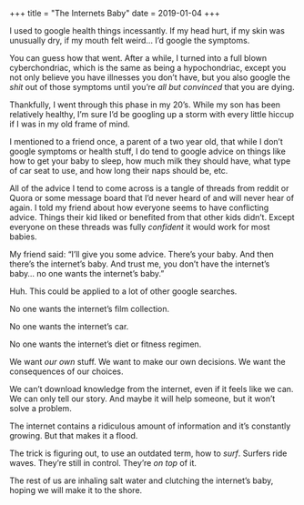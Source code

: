 +++
title = "The Internets Baby"
date = 2019-01-04
+++

I used to google health things incessantly. If my head hurt, if my skin was unusually dry, if my mouth felt weird&#8230; I&#8217;d google the symptoms.

You can guess how that went. After a while, I turned into a full blown cyberchondriac, which is the same as being a hypochondriac, except you not only believe you have illnesses you don&#8217;t have, but you also google the _shit_ out of those symptoms until you&#8217;re _all but convinced_ that you are dying. 

Thankfully, I went through this phase in my 20’s. While my son has been relatively healthy, I&#8217;m sure I&#8217;d be googling up a storm with every little hiccup if I was in my old frame of mind. 

I mentioned to a friend once, a parent of a two year old, that while I don&#8217;t google symptoms or health stuff, I do tend to google advice on things like how to get your baby to sleep, how much milk they should have, what type of car seat to use, and how long their naps should be, etc. 

All of the advice I tend to come across is a tangle of threads from reddit or Quora or some message board that I&#8217;d never heard of and will never hear of again. I told my friend about how everyone seems to have conflicting advice. Things their kid liked or benefited from that other kids didn&#8217;t. Except everyone on these threads was fully _confident_ it would work for most babies. 

My friend said: “I&#8217;ll give you some advice. There&#8217;s your baby. And then there&#8217;s the internet’s baby. And trust me, you don&#8217;t have the internet’s baby&#8230; no one wants the internet&#8217;s baby.”

Huh. This could be applied to a lot of other google searches. 

No one wants the internet’s film collection. 

No one wants the internet&#8217;s car. 

No one wants the internet&#8217;s diet or fitness regimen. 

We want _our own_ stuff. We want to make our own decisions. We want the consequences of our choices. 

We can&#8217;t download knowledge from the internet, even if it feels like we can. We can only tell our story. And maybe it will help someone, but it won&#8217;t solve a problem. 

The internet contains a ridiculous amount of information and it&#8217;s constantly growing. But that makes it a flood. 

The trick is figuring out, to use an outdated term, how to _surf_. Surfers ride waves. They&#8217;re still in control. They&#8217;re _on top_ of it. 

The rest of us are inhaling salt water and clutching the internet&#8217;s baby, hoping we will make it to the shore.